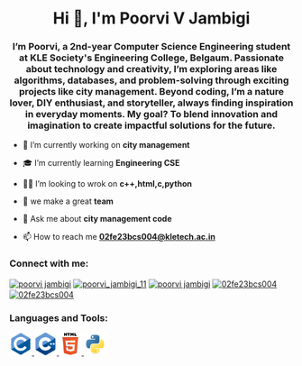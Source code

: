 <h1 align="center">Hi 👋, I'm Poorvi V Jambigi</h1>
<h3 align="center">I’m Poorvi, a 2nd-year Computer Science Engineering student at KLE Society's Engineering College, Belgaum. Passionate about technology and creativity, I’m exploring areas like algorithms, databases, and problem-solving through exciting projects like city management. Beyond coding, I’m a nature lover, DIY enthusiast, and storyteller, always finding inspiration in everyday moments. My goal? To blend innovation and imagination to create impactful solutions for the future.</h3>

- 🔭 I’m currently working on **city management**

- 🎓 I’m currently learning **Engineering CSE**

- 👩‍💻 I’m looking to wrok on **c++,html,c,python**

- 🤝 we make a great **team**

- 💬 Ask me about **city management code**

- 📫 How to reach me **02fe23bcs004@kletech.ac.in**

<h3 align="left">Connect with me:</h3>
<p align="left">
<a href="https://linkedin.com/in/poorvi jambigi" target="blank"><img align="center" src="https://raw.githubusercontent.com/rahuldkjain/github-profile-readme-generator/master/src/images/icons/Social/linked-in-alt.svg" alt="poorvi jambigi" height="30" width="40" /></a>
<a href="https://instagram.com/poorvi_jambigi_11" target="blank"><img align="center" src="https://raw.githubusercontent.com/rahuldkjain/github-profile-readme-generator/master/src/images/icons/Social/instagram.svg" alt="poorvi_jambigi_11" height="30" width="40" /></a>
<a href="https://www.youtube.com/c/poorvi jambigi" target="blank"><img align="center" src="https://raw.githubusercontent.com/rahuldkjain/github-profile-readme-generator/master/src/images/icons/Social/youtube.svg" alt="poorvi jambigi" height="30" width="40" /></a>
<a href="https://www.hackerrank.com/02fe23bcs004" target="blank"><img align="center" src="https://raw.githubusercontent.com/rahuldkjain/github-profile-readme-generator/master/src/images/icons/Social/hackerrank.svg" alt="02fe23bcs004" height="30" width="40" /></a>
<a href="https://www.leetcode.com/02fe23bcs004" target="blank"><img align="center" src="https://raw.githubusercontent.com/rahuldkjain/github-profile-readme-generator/master/src/images/icons/Social/leet-code.svg" alt="02fe23bcs004" height="30" width="40" /></a>
</p>

<h3 align="left">Languages and Tools:</h3>
<p align="left"> <a href="https://www.cprogramming.com/" target="_blank" rel="noreferrer"> <img src="https://raw.githubusercontent.com/devicons/devicon/master/icons/c/c-original.svg" alt="c" width="40" height="40"/> </a> <a href="https://www.w3schools.com/cpp/" target="_blank" rel="noreferrer"> <img src="https://raw.githubusercontent.com/devicons/devicon/master/icons/cplusplus/cplusplus-original.svg" alt="cplusplus" width="40" height="40"/> </a> <a href="https://www.w3.org/html/" target="_blank" rel="noreferrer"> <img src="https://raw.githubusercontent.com/devicons/devicon/master/icons/html5/html5-original-wordmark.svg" alt="html5" width="40" height="40"/> </a> <a href="https://www.python.org" target="_blank" rel="noreferrer"> <img src="https://raw.githubusercontent.com/devicons/devicon/master/icons/python/python-original.svg" alt="python" width="40" height="40"/> </a> </p>
